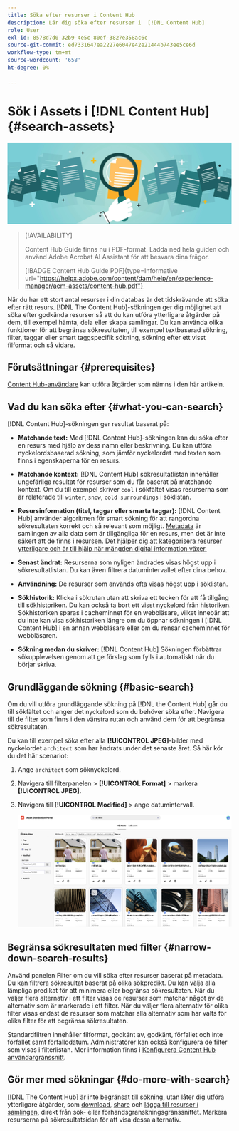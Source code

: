 ```yaml
---
title: Söka efter resurser i Content Hub
description: Lär dig söka efter resurser i  [!DNL Content Hub]
role: User
exl-id: 8578d7d0-32b9-4e5c-80ef-3827e358ac6c
source-git-commit: ed7331647ea2227e6047e42e21444b743ee5ce6d
workflow-type: tm+mt
source-wordcount: '658'
ht-degree: 0%

---
```


# Sök i Assets i [!DNL Content Hub] {#search-assets}

![Dela banderollbild för resurser](assets/search.png)

>[!AVAILABILITY]
>
>Content Hub Guide finns nu i PDF-format. Ladda ned hela guiden och använd Adobe Acrobat AI Assistant för att besvara dina frågor.
>
>[!BADGE Content Hub Guide PDF]{type=Informative url="https://helpx.adobe.com/content/dam/help/en/experience-manager/aem-assets/content-hub.pdf"}

När du har ett stort antal resurser i din databas är det tidskrävande att söka efter rätt resurs. [!DNL The Content Hub]-sökningen ger dig möjlighet att söka efter godkända resurser så att du kan utföra ytterligare åtgärder på dem, till exempel hämta, dela eller skapa samlingar. Du kan använda olika funktioner för att begränsa sökresultaten, till exempel textbaserad sökning, filter, taggar eller smart taggspecifik sökning, sökning efter ett visst filformat och så vidare.

## Förutsättningar {#prerequisites}

[Content Hub-användare](deploy-content-hub.md#onboard-content-hub-users) kan utföra åtgärder som nämns i den här artikeln.

## Vad du kan söka efter  {#what-you-can-search}

[!DNL Content Hub]-sökningen ger resultat baserat på:

* **Matchande text:** Med [!DNL Content Hub]-sökningen kan du söka efter en resurs med hjälp av dess namn eller beskrivning. Du kan utföra nyckelordsbaserad sökning, som jämför nyckelordet med texten som finns i egenskaperna för en resurs.

* **Matchande kontext:** [!DNL Content Hub] sökresultatlistan innehåller ungefärliga resultat för resurser som du får baserat på matchande kontext. Om du till exempel skriver `cool` i sökfältet visas resurserna som är relaterade till `winter`, `snow`, `cold surroundings` i söklistan.

* **Resursinformation (titel, taggar eller smarta taggar):** [!DNL Content Hub] använder algoritmen för smart sökning för att rangordna sökresultaten korrekt och så relevant som möjligt. [Metadata](#asset-properties.md) är samlingen av alla data som är tillgängliga för en resurs, men det är inte säkert att de finns i resursen. [Det hjälper dig att kategorisera resurser ytterligare och är till hjälp när mängden digital information växer.](/help/assets/configure-content-hub-ui-options.md##configure-metadata-search-content-hub)

* **Senast ändrat:** Resurserna som nyligen ändrades visas högst upp i sökresultatlistan. Du kan även filtrera datumintervallet efter dina behov.

* **Användning:** De resurser som används ofta visas högst upp i söklistan.

* **Sökhistorik:** Klicka i sökrutan utan att skriva ett tecken för att få tillgång till sökhistoriken. Du kan också ta bort ett visst nyckelord från historiken. Sökhistoriken sparas i cacheminnet för en webbläsare, vilket innebär att du inte kan visa sökhistoriken längre om du öppnar sökningen i [!DNL Content Hub] i en annan webbläsare eller om du rensar cacheminnet för webbläsaren.

* **Sökning medan du skriver:** [!DNL Content Hub] Sökningen förbättrar sökupplevelsen genom att ge förslag som fylls i automatiskt när du börjar skriva.

## Grundläggande sökning {#basic-search}

Om du vill utföra grundläggande sökning på [!DNL the Content Hub] går du till sökfältet och anger det nyckelord som du behöver söka efter. Navigera till de filter som finns i den vänstra rutan och använd dem för att begränsa sökresultaten.

Du kan till exempel söka efter alla **[!UICONTROL JPEG]**-bilder med nyckelordet `architect` som har ändrats under det senaste året. Så här kör du det här scenariot:

1. Ange `architect` som söknyckelord.

1. Navigera till filterpanelen > **[!UICONTROL Format]** > markera **[!UICONTROL JPEG]**.

1. Navigera till **[!UICONTROL Modified]** > ange datumintervall.

   ![Grundläggande sökning](assets/basic-search.png)

## Begränsa sökresultaten med filter {#narrow-down-search-results}

Använd panelen Filter om du vill söka efter resurser baserat på metadata. Du kan filtrera sökresultat baserat på olika sökpredikt. Du kan välja alla lämpliga predikat för att minimera eller begränsa sökresultaten. När du väljer flera alternativ i ett filter visas de resurser som matchar något av de alternativ som är markerade i ett filter. När du väljer flera alternativ för olika filter visas endast de resurser som matchar alla alternativ som har valts för olika filter för att begränsa sökresultaten.

Standardfiltren innehåller filformat, godkänt av, godkänt, förfallet och inte förfallet samt förfallodatum. Administratörer kan också konfigurera de filter som visas i filterlistan. Mer information finns i [Konfigurera Content Hub användargränssnitt](configure-content-hub-ui-options.md#configure-filters-content-hub).

<!--

<table>
    <tbody>
     <tr>
      <th><strong>Search Predicate</strong></th>
      <th><strong>Description</strong></th>
      <th><strong>Properties</strong></th>
     </tr>
     <tr>
      <td> Campaigns </td>
      <td> Allows you to search using planned activity performed to take any particular action. For example, advertisement campaign run on Ferrari to know the understand the interests of people using number of clicks people perform.</td>
      <td>NA</td>
     </tr>
     <tr>
      <td> Channels </td>
      <td> Helps you to understand the path from where the asset is coming from. For example, web, social media, books, catalog, etc.</td>
      <td>NA</td>
     </tr>
     <tr>
      <td> Region </td>
      <td> Helps you to understand the location where the asset is created. For example, Japan, EMEA, Worldwide, etc.</td>
      <td>NA</td>
     </tr>
     <tr>
      <td> Keywords </td>
      <td> Keyword helps you search using terms or the words that you enter based on the topic. For example, images, low-resolution, etc.</td>
      <td>NA</td>
     </tr>
     <tr>
      <td> Timeframe </td>
      <td> Helps you search assets using timeline. For example, search by year 2024, Q3 2023, etc.</td>
      <td>NA</td>
     </tr>
     <tr>
      <td>File format</td>
      <td>Composition of an asset. The supported assets include image, document, video, printable media, and so on.</td>
      <td>
        <ul>
            <li>[!UICONTROL JPEG]</li> 
            <li>[!UICONTROL Quicktime]</li> 
            <li>[!UICONTROL PNG]</li> 
            <li>[!UICONTROL WebP]</li> 
            <li>[!UICONTROL MP4]</li> 
            <li>[!UICONTROL Plain]</li> 
            <li>[!UICONTROL PDF]</li>
            <li>[!UICONTROL SVG + XML]</li>
        </ul>
      </td>
     </tr>
     <tr>
      <td>Tags</td>
      <td>Tags help you categorize assets that can be browsed and searched more efficiently based on hierarchical taxonomies.</td>
      <td>
        <ul>
            <li>Field label</li>
            <li>Property name</li>
            <li>Path</li>
            <li>Description</li>
        </ul>
      </td>
     </tr>
     <!--<tr>
      <td>Subject</td>
      <td>Classification of assets based on their theme. For example, colorful, hiking, outdoors.</td>
      <td>NA</td>
     </tr>
          <tr>
      <td>Last modified</td>
      <td>Search assets based on their last modification. Specify the date range using the Start date and End date fields.</td>
      <td>
        <ul>
            <li>Range text (From)</li> 
            <li>Range text (To) </li>
        </ul>
      </td>
     </tr>    
     <!--<tr>
      <td>Asset ID</td>
      <td>Unique number that identifies the asset.</td>
      <td>NA</td>
     </tr>
     <tr>
      <td> Colors </td>
      <td> Helps you search assets using colors that are automatically identified in an asset using Adobe's Sensei AI capabilities.</td>
      <td>NA</td>
     </tr>  
    </tbody>
   </table>

-->

## Gör mer med sökningar {#do-more-with-search}

[!DNL The Content Hub] är inte begränsat till sökning, utan låter dig utföra ytterligare åtgärder, som [download](download-assets-content-hub.md), [share](share-assets-content-hub.md) och [lägga till resurser i samlingen](collections-content-hub.md), direkt från sök- eller förhandsgranskningsgränssnittet. Markera resurserna på sökresultatsidan för att visa dessa alternativ.
